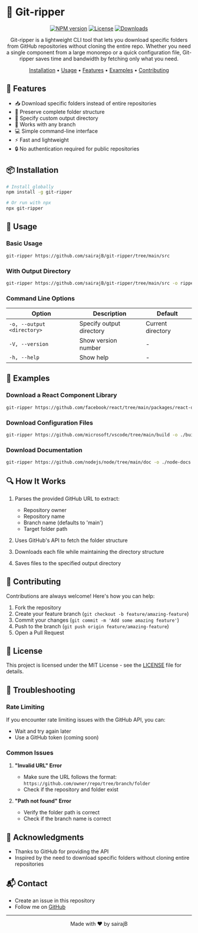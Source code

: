 # 📁 Git-ripper

<div align="center">

[![NPM version](https://img.shields.io/npm/v/git-ripper.svg)](https://www.npmjs.com/package/git-ripperper)
[![License](https://img.shields.io/npm/l/git-ripper.svg)](https://github.com/yourusername/git-ripper/blob/main/LICENSE)
[![Downloads](https://img.shields.io/npm/dm/git-ripper.svg)](https://www.npmjs.com/package/git-ripper)

Git-ripper is a lightweight CLI tool that lets you download specific folders from GitHub repositories without cloning the entire repo. Whether you need a single component from a large monorepo or a quick configuration file, Git-ripper saves time and bandwidth by fetching only what you need.

[Installation](#installation) •
[Usage](#usage) •
[Features](#features) •
[Examples](#examples) •
[Contributing](#contributing)

</div>

## 🚀 Features

- 📥 Download specific folders instead of entire repositories
- 🌳 Preserve complete folder structure
- 📂 Specify custom output directory
- 🔄 Works with any branch
- 💻 Simple command-line interface
- ⚡ Fast and lightweight
- 🔒 No authentication required for public repositories

## 📦 Installation

```bash
# Install globally
npm install -g git-ripper

# Or run with npx
npx git-ripper
```

## 🎯 Usage

### Basic Usage

```bash
git-ripper https://github.com/sairajB/git-ripper/tree/main/src
```

### With Output Directory

```bash
git-ripper https://github.com/sairajB/git-ripper/tree/main/src -o ripped-folder
```

### Command Line Options

| Option | Description | Default |
|--------|-------------|---------|
| `-o, --output <directory>` | Specify output directory | Current directory |
| `-V, --version` | Show version number | - |
| `-h, --help` | Show help | - |

## 📝 Examples

### Download a React Component Library
```bash
git-ripper https://github.com/facebook/react/tree/main/packages/react-dom
```

### Download Configuration Files
```bash
git-ripper https://github.com/microsoft/vscode/tree/main/build -o ./build-config
```

### Download Documentation
```bash
git-ripper https://github.com/nodejs/node/tree/main/doc -o ./node-docs
```

## 🔍 How It Works

1. Parses the provided GitHub URL to extract:
   - Repository owner
   - Repository name
   - Branch name (defaults to 'main')
   - Target folder path

2. Uses GitHub's API to fetch the folder structure
3. Downloads each file while maintaining the directory structure
4. Saves files to the specified output directory

## 🤝 Contributing

Contributions are always welcome! Here's how you can help:

1. Fork the repository
2. Create your feature branch (`git checkout -b feature/amazing-feature`)
3. Commit your changes (`git commit -m 'Add some amazing feature'`)
4. Push to the branch (`git push origin feature/amazing-feature`)
5. Open a Pull Request

## 📄 License

This project is licensed under the MIT License - see the [LICENSE](LICENSE) file for details.

## 🐛 Troubleshooting

### Rate Limiting
If you encounter rate limiting issues with the GitHub API, you can:
- Wait and try again later
- Use a GitHub token (coming soon)

### Common Issues

1. **"Invalid URL" Error**
   - Make sure the URL follows the format: `https://github.com/owner/repo/tree/branch/folder`
   - Check if the repository and folder exist

2. **"Path not found" Error**
   - Verify the folder path is correct
   - Check if the branch name is correct

## 🙏 Acknowledgments

- Thanks to GitHub for providing the API
- Inspired by the need to download specific folders without cloning entire repositories

## 📬 Contact

- Create an issue in this repository
- Follow me on [GitHub](https://github.com/sairajB)

---

<div align="center">
Made with ❤️ by sairajB
</div>
